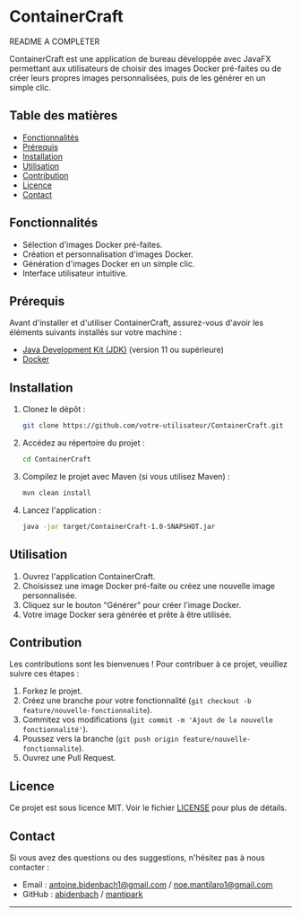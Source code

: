 # ContainerCraft
README A COMPLETER 

ContainerCraft est une application de bureau développée avec JavaFX permettant aux utilisateurs de choisir des images Docker pré-faites ou de créer leurs propres images personnalisées, puis de les générer en un simple clic.

## Table des matières

- [Fonctionnalités](#fonctionnalités)
- [Prérequis](#prérequis)
- [Installation](#installation)
- [Utilisation](#utilisation)
- [Contribution](#contribution)
- [Licence](#licence)
- [Contact](#contact)

## Fonctionnalités

- Sélection d'images Docker pré-faites.
- Création et personnalisation d'images Docker.
- Génération d'images Docker en un simple clic.
- Interface utilisateur intuitive.

## Prérequis

Avant d'installer et d'utiliser ContainerCraft, assurez-vous d'avoir les éléments suivants installés sur votre machine :

- [Java Development Kit (JDK)](https://www.oracle.com/java/technologies/javase-downloads.html) (version 11 ou supérieure)
- [Docker](https://www.docker.com/get-started)

## Installation

1. Clonez le dépôt :

    ```bash
    git clone https://github.com/votre-utilisateur/ContainerCraft.git
    ```

2. Accédez au répertoire du projet :

    ```bash
    cd ContainerCraft
    ```

3. Compilez le projet avec Maven (si vous utilisez Maven) :

    ```bash
    mvn clean install
    ```

4. Lancez l'application :

    ```bash
    java -jar target/ContainerCraft-1.0-SNAPSHOT.jar
    ```

## Utilisation

1. Ouvrez l'application ContainerCraft.
2. Choisissez une image Docker pré-faite ou créez une nouvelle image personnalisée.
3. Cliquez sur le bouton "Générer" pour créer l'image Docker.
4. Votre image Docker sera générée et prête à être utilisée.

## Contribution

Les contributions sont les bienvenues ! Pour contribuer à ce projet, veuillez suivre ces étapes :

1. Forkez le projet.
2. Créez une branche pour votre fonctionnalité (`git checkout -b feature/nouvelle-fonctionnalite`).
3. Commitez vos modifications (`git commit -m 'Ajout de la nouvelle fonctionnalité'`).
4. Poussez vers la branche (`git push origin feature/nouvelle-fonctionnalite`).
5. Ouvrez une Pull Request.

## Licence

Ce projet est sous licence MIT. Voir le fichier [LICENSE](LICENSE) pour plus de détails.

## Contact

Si vous avez des questions ou des suggestions, n'hésitez pas à nous contacter :

- Email : antoine.bidenbach1@gmail.com / noe.mantilaro1@gmail.com
- GitHub : [abidenbach](https://github.com/abidenbach) / [mantipark](https://github.com/mantipark)

---
